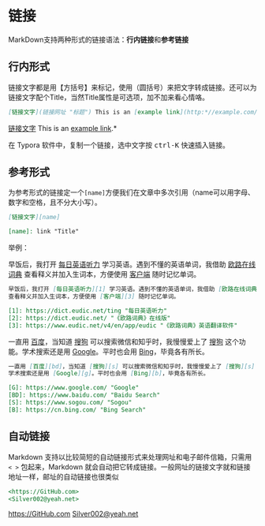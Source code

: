 # 链接

MarkDown支持两种形式的链接语法：**行内链接**和**参考链接**

## 行内形式

链接文字都是用【方括号】来标记，使用（圆括号）来把文字转成链接。还可以为链接文字配个Title，当然Title属性是可选项，加不加来看心情咯。

```markdown
[链接文字](链接网址 "标题") This is an [example link](http:*//example.com/ "With a Title").* 
```

[链接文字](链接网址 "标题") This is an [example link](http:*//example.com/ "With a Title").* 

在 Typora 软件中，复制一个链接，选中文字按 <kbd> ctrl-K</kbd>  快速插入链接。

## 参考形式

为参考形式的链接定一个`[name]`方便我们在文章中多次引用（name可以用字母、数字和空格，且不分大小写）。

```markdown
[链接文字][name]

[name]: link "Title"
```

举例：

早饭后，我打开 [每日英语听力](https://dict.eudic.net/ting) 学习英语。遇到不懂的英语单词，我借助 [欧路在线词典](https://dict.eudic.net/) 查看释义并加入生词本，方便使用 [客户端](https://www.eudic.net/v4/en/app/eudic) 随时记忆单词。

```markdown
早饭后，我打开 [每日英语听力][1] 学习英语。遇到不懂的英语单词，我借助 [欧路在线词典][2] 
查看释义并加入生词本，方便使用 [客户端][3] 随时记忆单词。

[1]: https://dict.eudic.net/ting "每日英语听力"
[2]: https://dict.eudic.net/ "《欧路词典》在线版"
[3]: https://www.eudic.net/v4/en/app/eudic "《欧路词典》英语翻译软件"
```

一直用 [百度](https://www.baidu.com/)，当知道 [搜狗](https://www.sogou.com/) 可以搜索微信和知乎时，我慢慢爱上了 [搜狗](https://www.sogou.com/) 这个功能。学术搜索还是用 [Google](https://www.google.com/)。平时也会用 [Bing](https://cn.bing.com/)，毕竟各有所长。

```markdown
一直用 [百度][bd]，当知道 [搜狗][s] 可以搜索微信和知乎时，我慢慢爱上了 [搜狗][s] 这个功能。
学术搜索还是用 [Google][g]。平时也会用 [Bing][b]，毕竟各有所长。

[G]: https://www.google.com/ "Google"
[BD]: https://www.baidu.com/ "Baidu Search"
[S]: https://www.sogou.com/ "Sogou"
[B]: https://cn.bing.com/ "Bing Search"
```

## 自动链接

Markdown 支持以比较简短的自动链接形式来处理网址和电子邮件信箱，只需用 `< >` 包起来，Markdown 就会自动把它转成链接。一般网址的链接文字就和链接地址一样，邮址的自动链接也很类似

```markdown
<https://GitHub.com>
<Silver002@yeah.net>
```

<https://GitHub.com>
<Silver002@yeah.net>
